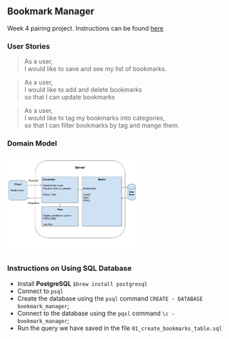 ## Bookmark Manager

Week 4 pairing project. Instructions can be found [here](https://github.com/makersacademy/course/blob/master/bookmark_manager/00_challenge_map.md)

### User Stories

>As a user,<br>
I would like to save and see my list of bookmarks.

>As a user, <br>
I would like to add and delete bookmarks <br>
so that I can update bookmarks <br>

>As a user, <br>
I would like to tag my bookmarks into categories, <br>
so that I can filter bookmarks by tag and mange them.

### Domain Model

<div style='float: center'>
<img style='width: 300px' src="./public/images/domain_model.png">
</div>

### Instructions on Using SQL Database
- Install <b>PostgreSQL</b> `$brew install postgresql`
- Connect to `psql`
- Create the database using the `psql` command `CREATE - DATABASE bookmark_manager`;
- Connect to the database using the `pqsl` command `\c - bookmark_manager`;
- Run the query we have saved in the file `01_create_bookmarks_table.sql`
